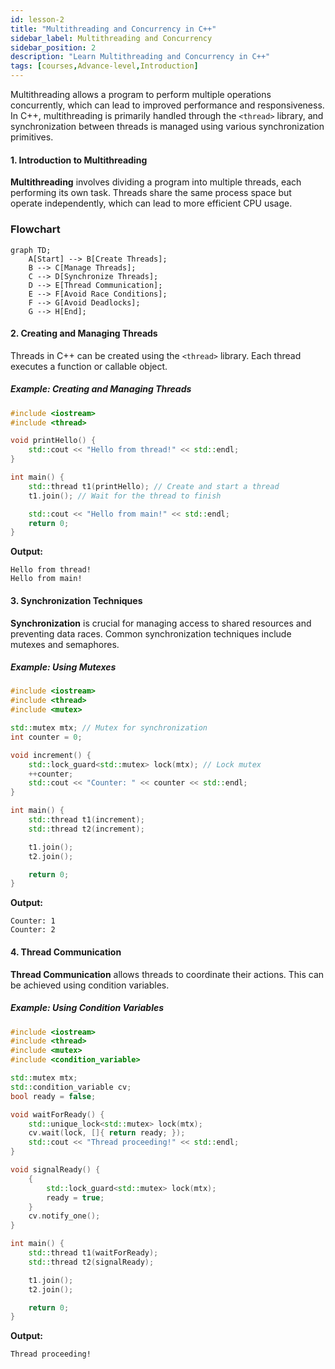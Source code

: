 ```yaml
---
id: lesson-2
title: "Multithreading and Concurrency in C++"
sidebar_label: Multithreading and Concurrency
sidebar_position: 2
description: "Learn Multithreading and Concurrency in C++"
tags: [courses,Advance-level,Introduction]
---   
```

 

Multithreading allows a program to perform multiple operations concurrently, which can lead to improved performance and responsiveness. In C++, multithreading is primarily handled through the `<thread>` library, and synchronization between threads is managed using various synchronization primitives.

#### 1. Introduction to Multithreading

**Multithreading** involves dividing a program into multiple threads, each performing its own task. Threads share the same process space but operate independently, which can lead to more efficient CPU usage.

### Flowchart 

```mermaid
graph TD;
    A[Start] --> B[Create Threads];
    B --> C[Manage Threads];
    C --> D[Synchronize Threads];
    D --> E[Thread Communication];
    E --> F[Avoid Race Conditions];
    F --> G[Avoid Deadlocks];
    G --> H[End];
```


#### 2. Creating and Managing Threads

Threads in C++ can be created using the `<thread>` library. Each thread executes a function or callable object.

##### Example: Creating and Managing Threads

```cpp
#include <iostream>
#include <thread>

void printHello() {
    std::cout << "Hello from thread!" << std::endl;
}

int main() {
    std::thread t1(printHello); // Create and start a thread
    t1.join(); // Wait for the thread to finish

    std::cout << "Hello from main!" << std::endl;
    return 0;
}
```

**Output:**
```
Hello from thread!
Hello from main!
```

#### 3. Synchronization Techniques

**Synchronization** is crucial for managing access to shared resources and preventing data races. Common synchronization techniques include mutexes and semaphores.

##### Example: Using Mutexes

```cpp
#include <iostream>
#include <thread>
#include <mutex>

std::mutex mtx; // Mutex for synchronization
int counter = 0;

void increment() {
    std::lock_guard<std::mutex> lock(mtx); // Lock mutex
    ++counter;
    std::cout << "Counter: " << counter << std::endl;
}

int main() {
    std::thread t1(increment);
    std::thread t2(increment);

    t1.join();
    t2.join();

    return 0;
}
```

**Output:**
```
Counter: 1
Counter: 2
```

#### 4. Thread Communication

**Thread Communication** allows threads to coordinate their actions. This can be achieved using condition variables.

##### Example: Using Condition Variables

```cpp
#include <iostream>
#include <thread>
#include <mutex>
#include <condition_variable>

std::mutex mtx;
std::condition_variable cv;
bool ready = false;

void waitForReady() {
    std::unique_lock<std::mutex> lock(mtx);
    cv.wait(lock, []{ return ready; });
    std::cout << "Thread proceeding!" << std::endl;
}

void signalReady() {
    {
        std::lock_guard<std::mutex> lock(mtx);
        ready = true;
    }
    cv.notify_one();
}

int main() {
    std::thread t1(waitForReady);
    std::thread t2(signalReady);

    t1.join();
    t2.join();

    return 0;
}
```

**Output:**
```
Thread proceeding!
```